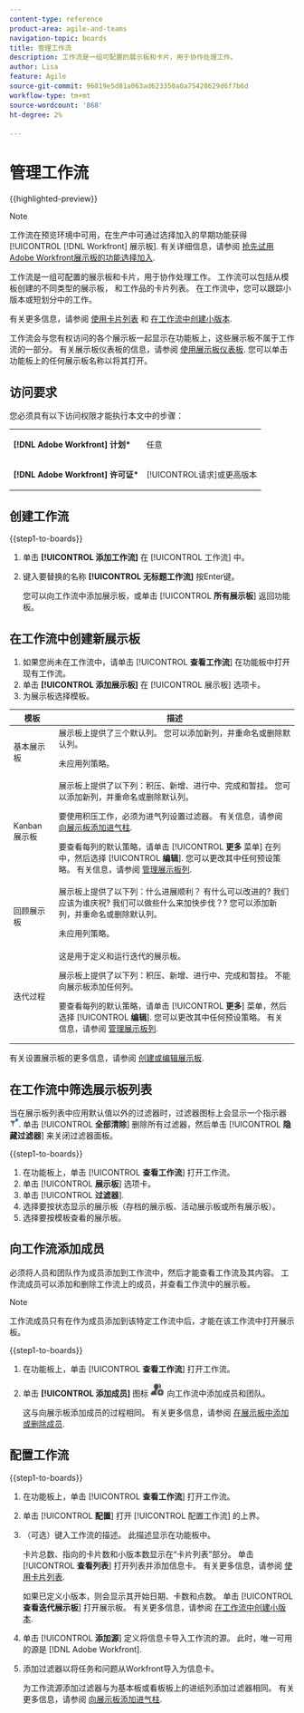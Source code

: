 ```yaml
---
content-type: reference
product-area: agile-and-teams
navigation-topic: boards
title: 管理工作流
description: 工作流是一组可配置的展示板和卡片，用于协作处理工作。
author: Lisa
feature: Agile
source-git-commit: 96819e5d81a063ad623350a0a75428629d6f7b6d
workflow-type: tm+mt
source-wordcount: '868'
ht-degree: 2%

---
```


# 管理工作流

{{highlighted-preview}}

>[!NOTE]
>
>工作流在预览环境中可用，在生产中可通过选择加入的早期功能获得 [!UICONTROL [!DNL Workfront] 展示板]. 有关详细信息，请参阅 [抢先试用Adobe Workfront展示板的功能选择加入](/help/quicksilver/agile/get-started-with-boards/boards-early-feature-opt-in.md).

工作流是一组可配置的展示板和卡片，用于协作处理工作。 工作流可以包括从模板创建的不同类型的展示板， <span class="preview">和工作品的卡片列表。 在工作流中，您可以跟踪小版本或短划分中的工作。</span>

<span class="preview">有关更多信息，请参阅 [使用卡片列表](/help/quicksilver/agile/use-boards-agile-planning-tools/use-card-list.md) 和 [在工作流中创建小版本](/help/quicksilver/agile/use-boards-agile-planning-tools/create-an-iteration-in-workstream.md).</span>

工作流会与您有权访问的各个展示板一起显示在功能板上，这些展示板不属于工作流的一部分。 有关展示板仪表板的信息，请参阅 [使用展示板仪表板](/help/quicksilver/agile/get-started-with-boards/use-boards-page.md). 您可以单击功能板上的任何展示板名称以将其打开。

## 访问要求

您必须具有以下访问权限才能执行本文中的步骤：

<table style="table-layout:auto"> 
 <col> 
 </col> 
 <col> 
 </col> 
 <tbody> 
  <tr> 
   <td role="rowheader"><strong>[!DNL Adobe Workfront] 计划*</strong></td> 
   <td> <p>任意</p> </td> 
  </tr> 
  <tr> 
   <td role="rowheader"><strong>[!DNL Adobe Workfront] 许可证*</strong></td> 
   <td> <p>[!UICONTROL请求]或更高版本</p> </td> 
  </tr> 
 </tbody> 
</table>

## 创建工作流

{{step1-to-boards}}

1. 单击 **[!UICONTROL 添加工作流]** 在 [!UICONTROL 工作流] 中。
1. 键入要替换的名称 **[!UICONTROL 无标题工作流]** 按Enter键。

   您可以向工作流中添加展示板，或单击 [!UICONTROL **所有展示板**] 返回功能板。

## 在工作流中创建新展示板

1. 如果您尚未在工作流中，请单击 [!UICONTROL **查看工作流**] 在功能板中打开现有工作流。
1. 单击 **[!UICONTROL 添加展示板]** 在 [!UICONTROL 展示板] 选项卡。
1. 为展示板选择模板。

| 模板 | 描述 |
|---------|----------|
| 基本展示板 | 展示板上提供了三个默认列。 您可以添加新列，并重命名或删除默认列。 <p>未应用列策略。 |
| Kanban 展示板 | 展示板上提供了以下列：积压、新增、进行中、完成和暂挂。 您可以添加新列，并重命名或删除默认列。<p>要使用积压工作，必须为进气列设置过滤器。 有关信息，请参阅 [向展示板添加进气柱](/help/quicksilver/agile/use-boards-agile-planning-tools/add-intake-column-to-board.md). <p>要查看每列的默认策略，请单击 [!UICONTROL **更多** 菜单] 在列中，然后选择 [!UICONTROL **编辑**]. 您可以更改其中任何预设策略。 有关信息，请参阅 [管理展示板列](/help/quicksilver/agile/get-started-with-boards/manage-board-columns.md). |
| 回顾展示板 | 展示板上提供了以下列：什么进展顺利？ 有什么可以改进的? 我们应该为谁庆祝? 我们可以做些什么来加快步伐？? 您可以添加新列，并重命名或删除默认列。 <p>未应用列策略。 |
| <span class="preview">迭代过程</span> | <span class="preview">这是用于定义和运行迭代的展示板。 <p>展示板上提供了以下列：积压、新增、进行中、完成和暂挂。 不能向展示板添加任何列。 <p>要查看每列的默认策略，请单击 [!UICONTROL **更多**] 菜单，然后选择 [!UICONTROL **编辑**]. 您可以更改其中任何预设策略。 有关信息，请参阅 [管理展示板列](/help/quicksilver/agile/get-started-with-boards/manage-board-columns.md).</span> |

有关设置展示板的更多信息，请参阅 [创建或编辑展示板](/help/quicksilver/agile/get-started-with-boards/create-edit-board.md).

## 在工作流中筛选展示板列表

当在展示板列表中应用默认值以外的过滤器时，过滤器图标上会显示一个指示器 ![已应用过滤器](assets/boards-filterapplied-30x30.png). 单击 [!UICONTROL **全部清除**] 删除所有过滤器，然后单击 [!UICONTROL **隐藏过滤器**] 来关闭过滤器面板。

{{step1-to-boards}}

1. 在功能板上，单击 [!UICONTROL **查看工作流**] 打开工作流。
1. 单击 [!UICONTROL **展示板**] 选项卡。
1. 单击 [!UICONTROL **过滤器**].
1. 选择要按状态显示的展示板（存档的展示板、活动展示板或所有展示板）。
1. 选择要按模板查看的展示板。

## 向工作流添加成员

必须将人员和团队作为成员添加到工作流中，然后才能查看工作流及其内容。 工作流成员可以添加和删除工作流上的成员，并查看工作流中的展示板。

>[!NOTE]
>
>工作流成员只有在作为成员添加到该特定工作流中后，才能在该工作流中打开展示板。

{{step1-to-boards}}

1. 在功能板上，单击 [!UICONTROL **查看工作流**] 打开工作流。
1. 单击 **[!UICONTROL 添加成员]** 图标 ![添加成员](assets/boards-addmember-spectrum-25x25.png) 向工作流中添加成员和团队。

   这与向展示板添加成员的过程相同。 有关更多信息，请参阅 [在展示板中添加或删除成员](/help/quicksilver/agile/get-started-with-boards/add-members-to-board.md).

<div class="preview">

## 配置工作流

{{step1-to-boards}}

1. 在功能板上，单击 [!UICONTROL **查看工作流**] 打开工作流。
1. 单击 [!UICONTROL **配置**] 打开 [!UICONTROL 配置工作流] 的上界。
1. （可选）键入工作流的描述。 此描述显示在功能板中。

   卡片总数、指向的卡片数和小版本数显示在“卡片列表”部分。 单击 [!UICONTROL **查看列表**] 打开列表并添加信息卡。 有关更多信息，请参阅 [使用卡片列表](/help/quicksilver/agile/use-boards-agile-planning-tools/use-card-list.md).

   如果已定义小版本，则会显示其开始日期、卡数和点数。 单击 [!UICONTROL **查看迭代展示板**] 打开展示板。 有关更多信息，请参阅 [在工作流中创建小版本](/help/quicksilver/agile/use-boards-agile-planning-tools/create-an-iteration-in-workstream.md).

1. 单击 [!UICONTROL **添加源**] 定义将信息卡导入工作流的源。 此时，唯一可用的源是 [!DNL Adobe Workfront].
1. 添加过滤器以将任务和问题从Workfront导入为信息卡。

   为工作流源添加过滤器与为基本板或看板板上的进纸列添加过滤器相同。 有关更多信息，请参阅 [向展示板添加进气柱](/help/quicksilver/agile/use-boards-agile-planning-tools/add-intake-column-to-board.md).

</div>
